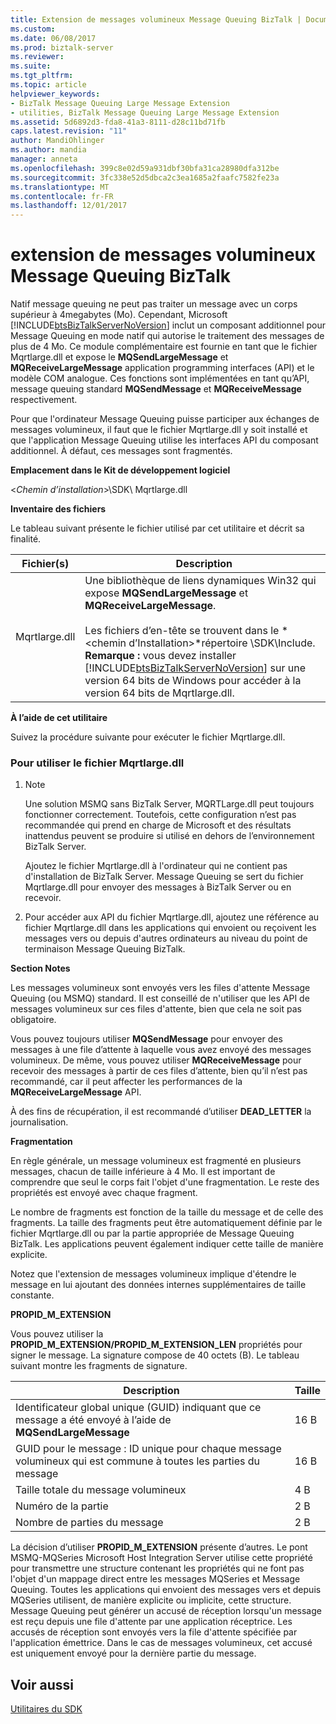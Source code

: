 ```yaml
---
title: Extension de messages volumineux Message Queuing BizTalk | Documents Microsoft
ms.custom: 
ms.date: 06/08/2017
ms.prod: biztalk-server
ms.reviewer: 
ms.suite: 
ms.tgt_pltfrm: 
ms.topic: article
helpviewer_keywords:
- BizTalk Message Queuing Large Message Extension
- utilities, BizTalk Message Queuing Large Message Extension
ms.assetid: 5d6892d3-fda8-41a3-8111-d28c11bd71fb
caps.latest.revision: "11"
author: MandiOhlinger
ms.author: mandia
manager: anneta
ms.openlocfilehash: 399c8e02d59a931dbf30bfa31ca28980dfa312be
ms.sourcegitcommit: 3fc338e52d5dbca2c3ea1685a2faafc7582fe23a
ms.translationtype: MT
ms.contentlocale: fr-FR
ms.lasthandoff: 12/01/2017
---
```

# <a name="biztalk-message-queuing-large-message-extension"></a>extension de messages volumineux Message Queuing BizTalk
Natif message queuing ne peut pas traiter un message avec un corps supérieur à 4megabytes (Mo). Cependant, Microsoft [!INCLUDE[btsBizTalkServerNoVersion](../includes/btsbiztalkservernoversion-md.md)] inclut un composant additionnel pour Message Queuing en mode natif qui autorise le traitement des messages de plus de 4 Mo. Ce module complémentaire est fournie en tant que le fichier Mqrtlarge.dll et expose le **MQSendLargeMessage** et **MQReceiveLargeMessage** application programming interfaces (API) et le modèle COM analogue. Ces fonctions sont implémentées en tant qu’API, message queuing standard **MQSendMessage** et **MQReceiveMessage** respectivement.  
  
 Pour que l'ordinateur Message Queuing puisse participer aux échanges de messages volumineux, il faut que le fichier Mqrtlarge.dll y soit installé et que l'application Message Queuing utilise les interfaces API du composant additionnel. À défaut, ces messages sont fragmentés.  
  
 **Emplacement dans le Kit de développement logiciel**  
  
 \<*Chemin d’installation*\>\SDK\ Mqrtlarge.dll  
  
 **Inventaire des fichiers**  
  
 Le tableau suivant présente le fichier utilisé par cet utilitaire et décrit sa finalité.  
  
|Fichier(s)| Description|  
|---------------|-----------------|  
|Mqrtlarge.dll|Une bibliothèque de liens dynamiques Win32 qui expose **MQSendLargeMessage** et **MQReceiveLargeMessage**.<br /><br /> Les fichiers d’en-tête se trouvent dans le  *\<chemin d’Installation\>*répertoire \SDK\Include. **Remarque :** vous devez installer [!INCLUDE[btsBizTalkServerNoVersion](../includes/btsbiztalkservernoversion-md.md)] sur une version 64 bits de Windows pour accéder à la version 64 bits de Mqrtlarge.dll.|  
  
 **À l’aide de cet utilitaire**  
  
 Suivez la procédure suivante pour exécuter le fichier Mqrtlarge.dll.  
  
### <a name="to-use-the-mqrtlargedll-file"></a>Pour utiliser le fichier Mqrtlarge.dll  
  
1.  > [!NOTE]
    >  Une solution MSMQ sans BizTalk Server, MQRTLarge.dll peut toujours fonctionner correctement. Toutefois, cette configuration n’est pas recommandée qui prend en charge de Microsoft et des résultats inattendus peuvent se produire si utilisé en dehors de l’environnement BizTalk Server.  
  
     Ajoutez le fichier Mqrtlarge.dll à l'ordinateur qui ne contient pas d'installation de BizTalk Server. Message Queuing se sert du fichier Mqrtlarge.dll pour envoyer des messages à BizTalk Server ou en recevoir.  
  
2.  Pour accéder aux API du fichier Mqrtlarge.dll, ajoutez une référence au fichier Mqrtlarge.dll dans les applications qui envoient ou reçoivent les messages vers ou depuis d'autres ordinateurs au niveau du point de terminaison Message Queuing BizTalk.  
  
 **Section Notes**  
  
 Les messages volumineux sont envoyés vers les files d'attente Message Queuing (ou MSMQ) standard. Il est conseillé de n'utiliser que les API de messages volumineux sur ces files d'attente, bien que cela ne soit pas obligatoire.  
  
 Vous pouvez toujours utiliser **MQSendMessage** pour envoyer des messages à une file d’attente à laquelle vous avez envoyé des messages volumineux. De même, vous pouvez utiliser **MQReceiveMessage** pour recevoir des messages à partir de ces files d’attente, bien qu’il n’est pas recommandé, car il peut affecter les performances de la **MQReceiveLargeMessage** API.  
  
 À des fins de récupération, il est recommandé d’utiliser **DEAD_LETTER** la journalisation.  
  
 **Fragmentation**  
  
 En règle générale, un message volumineux est fragmenté en plusieurs messages, chacun de taille inférieure à 4 Mo. Il est important de comprendre que seul le corps fait l'objet d'une fragmentation. Le reste des propriétés est envoyé avec chaque fragment.  
  
 Le nombre de fragments est fonction de la taille du message et de celle des fragments. La taille des fragments peut être automatiquement définie par le fichier Mqrtlarge.dll ou par la partie appropriée de Message Queuing BizTalk. Les applications peuvent également indiquer cette taille de manière explicite.  
  
 Notez que l'extension de messages volumineux implique d'étendre le message en lui ajoutant des données internes supplémentaires de taille constante.  
  
 **PROPID_M_EXTENSION**  
  
 Vous pouvez utiliser la **PROPID_M_EXTENSION/PROPID_M_EXTENSION_LEN** propriétés pour signer le message. La signature compose de 40 octets (B). Le tableau suivant montre les fragments de signature.  
  
| Description|Taille|  
|-----------------|----------|  
|Identificateur global unique (GUID) indiquant que ce message a été envoyé à l’aide de **MQSendLargeMessage**|16 B|  
|GUID pour le message : ID unique pour chaque message volumineux qui est commune à toutes les parties du message|16 B|  
|Taille totale du message volumineux|4 B|  
|Numéro de la partie|2 B|  
|Nombre de parties du message|2 B|  
  
 La décision d’utiliser **PROPID_M_EXTENSION** présente d’autres. Le pont MSMQ-MQSeries Microsoft Host Integration Server utilise cette propriété pour transmettre une structure contenant les propriétés qui ne font pas l'objet d'un mappage direct entre les messages MQSeries et Message Queuing. Toutes les applications qui envoient des messages vers et depuis MQSeries utilisent, de manière explicite ou implicite, cette structure. Message Queuing peut générer un accusé de réception lorsqu'un message est reçu depuis une file d'attente par une application réceptrice. Les accusés de réception sont envoyés vers la file d'attente spécifiée par l'application émettrice. Dans le cas de messages volumineux, cet accusé est uniquement envoyé pour la dernière partie du message.  
  
## <a name="see-also"></a>Voir aussi  
 [Utilitaires du SDK](../core/utilities-in-the-sdk.md)